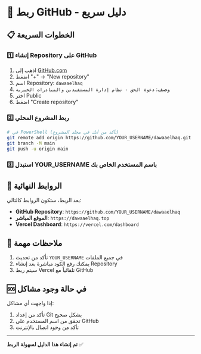 # 🚀 ربط GitHub - دليل سريع

## 📋 الخطوات السريعة

### 1️⃣ إنشاء Repository على GitHub
1. اذهب إلى [GitHub.com](https://github.com)
2. اضغط "+" → "New repository"
3. اسم Repository: `dawaaelhaq`
4. وصف: `دعوة الحق - نظام إدارة المستفيدين والمبادرات الخيرية`
5. اختر Public
6. اضغط "Create repository"

### 2️⃣ ربط المشروع المحلي
```bash
# في PowerShell (تأكد من أنك في مجلد المشروع)
git remote add origin https://github.com/YOUR_USERNAME/dawaaelhaq.git
git branch -M main
git push -u origin main
```

### 3️⃣ استبدل YOUR_USERNAME باسم المستخدم الخاص بك

## 🔗 الروابط النهائية

بعد الربط، ستكون الروابط كالتالي:

- **GitHub Repository**: `https://github.com/YOUR_USERNAME/dawaaelhaq`
- **الموقع المباشر**: `https://dawaaelhaq.top`
- **Vercel Dashboard**: `https://vercel.com/dashboard`

## 📝 ملاحظات مهمة

1. تأكد من تحديث `YOUR_USERNAME` في جميع الملفات
2. يمكنك رفع الكود مباشرة بعد إنشاء Repository
3. سيتم ربط Vercel تلقائياً مع GitHub

## 🆘 في حالة وجود مشاكل

إذا واجهت أي مشاكل:
1. تأكد من إعداد Git بشكل صحيح
2. تحقق من اسم المستخدم على GitHub
3. تأكد من وجود اتصال بالإنترنت

---

**تم إنشاء هذا الدليل لسهولة الربط** ✅ 